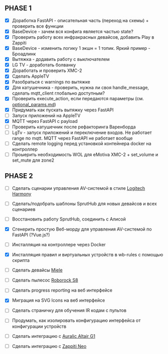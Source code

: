 ## PHASE 1
- [x] Доработка FastAPI - описательная часть (переход на схемы) + проверить все функции
- [x] BaseDevice - зачем вся конфига является частью state?
- [x] Проверить работу всех инфракрасных девайсов, добавить Play в Zappiti
- [x] BaseDevice - изменить логику 1 экшн = 1 топик. Яркий пример - Броадлинк
- [x] Вытяжка - додавить работу с выключателем
- [x] LG TV - доработать болванку
- [x] Доработать и проверить XMC-2
- [x] Сделать AppleTV
- [x] Разобраться с warnings по вытяжке
- [x] Для катушечника - проверить, нужна ли своя handle_message, сделать mqtt_client глобально доступным?
- [x] Проверить execute_action, если передаются параметры (см. [optional_params.md](optional_params.md))
- [x] Придумать как пускать вытяжку через FastAPI
- [ ] Запуск приложений на AppleTV
- [x] MQTT через FastAPI с payload
- [ ] Проверить катушечник после рефакторинга Варенборда
- [ ] LgTv - запуск приложений и переключение входов. Не работает range по mqtt. MQTT через FastAPI не работает вообще
- [ ] Сделать remote logging перед установкой контейнера docker на контроллер
- [ ] Проыерить необходимость WOL для eMotiva XMC-2 + set_volume и set_mute для zone2

## PHASE 2
- [ ] Сделать сценарии управления AV-системой в стиле [Logitech Harmony](scenario_system_spec.md)
- [ ] Сделать/подобрать шаблоны SprutHub для новых девайсов и всех сценариев
- [ ] Восстановить работу SprutHub, соединить с Алисой
- [x] Сгенерить простую Веб-морду для управления AV-системой по FastAPI (?Vue.js?)
- [ ] Инсталляция на контроллере через Docker
- [x] Инсталляция правил и виртуальных устройств в wb-rules с помощью скрипта
- [ ] Сделать девайсы [Miele](https://github.com/nordicopen/pymiele/tree/main)
- [ ] Сделать пылесос [Roborock S8](https://github.com/Python-roborock/python-roborock?tab=readme-ov-file)
- [ ] Сделать progress reporting на веб интерфейсе
- [x] Миграция на SVG Icons на веб интерфейсе
- [ ] Сделать страничку для обучения IR кодам с пультов
- [ ] Продумать, как изолировать конфигурацию интерфейса от конфигурации устройств
- [ ] Сделать интеграцию с [Auralic Altair G1](auralic_stragery.md)
- [ ] Сделать интеграцию с [Zappiti Neo](pyzappiti_implementation_plan.md)

